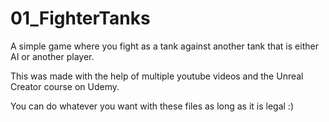 # 01_FighterTanks
A simple game where you fight as a tank against another tank that is either AI or another player.

This was made with the help of multiple youtube videos and the Unreal Creator course on Udemy.

You can do whatever you want with these files as long as it is legal :)
